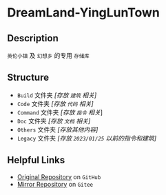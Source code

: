 # DreamLand-YingLunTown

## Description
`英伦小镇` 及 `幻想乡` 的专用 `存储库`





## Structure

- `Build` 文件夹 _[存放 `建筑` 相关]_
- `Code` 文件夹 _[存放 `代码` 相关]_
- `Command` 文件夹 _[存放 `指令` 相关_]
- `Doc` 文件夹 _[存放 `文档` 相关]_
- `Others` 文件夹 _[存放其他内容]_
- `Legacy` 文件夹 _[存放 `2023/01/25` 以前的指令和建筑]_





## Helpful Links

- [Original Repository](https://github.com/YingLunTown-DreamLand/DreamLand-YingLunTown) on `GitHub`
- [Mirror Repository](https://gitee.com/Happy2018new/DreamLand-YingLunTown-Mirror) on `Gitee`